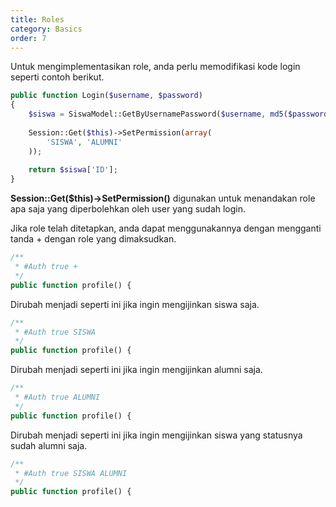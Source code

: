 ```yaml
---
title: Roles
category: Basics
order: 7
---
```


Untuk mengimplementasikan role, anda perlu memodifikasi kode login seperti contoh berikut.

```php
public function Login($username, $password)
{
    $siswa = SiswaModel::GetByUsernamePassword($username, md5($password));
    
    Session::Get($this)->SetPermission(array(
        'SISWA', 'ALUMNI'
    ));
    
    return $siswa['ID'];
}
```

**Session::Get($this)->SetPermission()** digunakan untuk menandakan role apa saja yang diperbolehkan oleh user yang sudah login.

Jika role telah ditetapkan, anda dapat menggunakannya dengan mengganti tanda + dengan role yang dimaksudkan.

```php
/**
 * #Auth true +
 */
public function profile() {
```

Dirubah menjadi seperti ini jika ingin mengijinkan siswa saja.

```php
/**
 * #Auth true SISWA
 */
public function profile() {
```

Dirubah menjadi seperti ini jika ingin mengijinkan alumni saja.

```php
/**
 * #Auth true ALUMNI
 */
public function profile() {
```

Dirubah menjadi seperti ini jika ingin mengijinkan siswa yang statusnya sudah alumni saja.

```php
/**
 * #Auth true SISWA ALUMNI
 */
public function profile() {
```